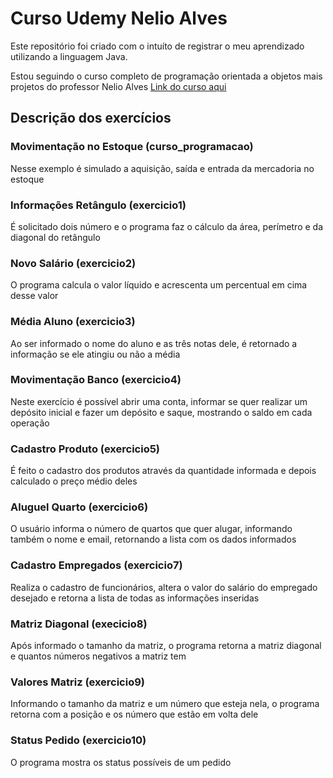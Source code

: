 # Curso Udemy Nelio Alves
Este repositório foi criado com o intuíto de registrar o meu aprendizado utilizando a linguagem Java.

Estou seguindo o curso completo de programação orientada a objetos mais projetos do professor Nelio Alves [Link do curso aqui](https://www.udemy.com/share/1013hwAEITc1hXQX0H/)

## Descrição dos exercícios
### Movimentação no Estoque (curso_programacao)
Nesse exemplo é simulado a aquisição, saída e entrada da mercadoria no estoque

### Informações Retângulo (exercicio1)
É solicitado dois número e o programa faz o cálculo da área, perímetro e da diagonal do retângulo

### Novo Salário (exercicio2)
O programa calcula o valor líquido e acrescenta um percentual em cima desse valor

### Média Aluno (exercicio3)
Ao ser informado o nome do aluno e as três notas dele, é retornado a informação se ele atingiu ou não a média

### Movimentação Banco (exercicio4)
Neste exercício é possível abrir uma conta, informar se quer realizar um depósito inicial e fazer um depósito e saque, mostrando o saldo em cada operação

### Cadastro Produto (exercicio5)
É feito o cadastro dos produtos através da quantidade informada e depois calculado o preço médio deles

### Aluguel Quarto (exercicio6)
O usuário informa o número de quartos que quer alugar, informando também o nome e email, retornando a lista com os dados informados

### Cadastro Empregados (exercicio7)
Realiza o cadastro de funcionários, altera o valor do salário do empregado desejado e retorna a lista de todas as informações inseridas

### Matriz Diagonal (execicio8)
Após informado o tamanho da matriz, o programa retorna a matriz diagonal e quantos números negativos a matriz tem

### Valores Matriz (exercicio9)
Informando o tamanho da matriz e um número que esteja nela, o programa retorna com a posição e os número que estão em volta dele

### Status Pedido (exercicio10)
O programa mostra os status possíveis de um pedido